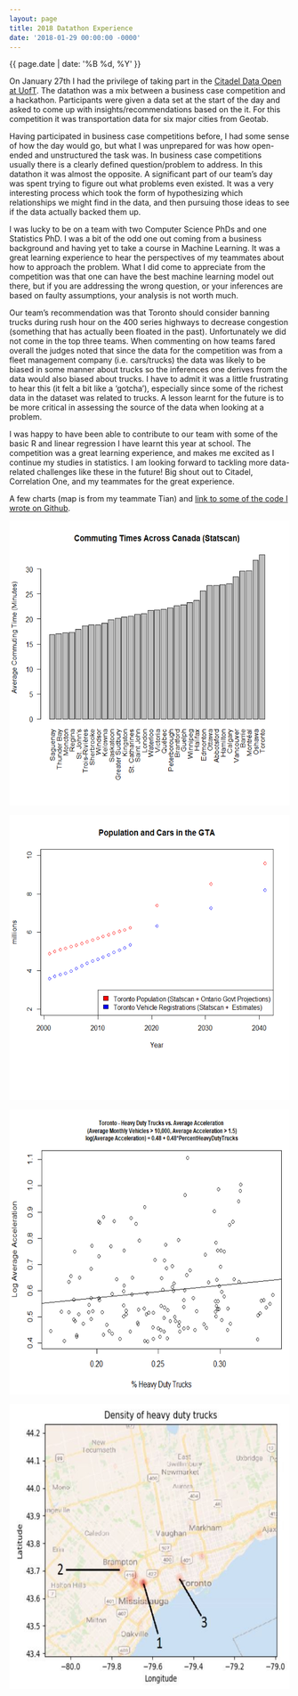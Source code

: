 ```yaml
---
layout: page
title: 2018 Datathon Experience
date: '2018-01-29 00:00:00 -0000'
---
```


{{ page.date | date: '%B %d, %Y' }}

On January 27th I had the privilege of taking part in the <a href="https://www.citadel.com/careers/the-data-open/">Citadel Data Open at UofT</a>. The datathon was a mix between a business case competition and a hackathon. Participants were given a data set at the start of the day and asked to come up with insights/recommendations based on the it. For this competition it was transportation data for six major cities from Geotab.

Having participated in business case competitions before, I had some sense of how the day would go, but what I was unprepared for was how open-ended and unstructured the task was. In business case competitions usually there is a clearly defined question/problem to address. In this datathon it was almost the opposite. A significant part of our team’s day was spent trying to figure out what problems even existed. It was a very interesting process which took the form of hypothesizing which relationships we might find in the data, and then pursuing those ideas to see if the data actually backed them up.

I was lucky to be on a team with two Computer Science PhDs and one Statistics PhD. I was a bit of the odd one out coming from a business background and having yet to take a course in Machine Learning. It was a great learning experience to hear the perspectives of my teammates about how to approach the problem. What I did come to appreciate from the competition was that one can have the best machine learning model out there, but if you are addressing the wrong question, or your inferences are based on faulty assumptions, your analysis is not worth much.

Our team’s recommendation was that Toronto should consider banning trucks during rush hour on the 400 series highways to decrease congestion (something that has actually been floated in the past). Unfortunately we did not come in the top three teams. When commenting on how teams fared overall the judges noted that since the data for the competition was from a fleet management company (i.e. cars/trucks) the data was likely to be biased in some manner about trucks so the inferences one derives from the data would also biased about trucks. I have to admit it was a little frustrating to hear this (it felt a bit like a ‘gotcha’), especially since some of the richest data in the dataset was related to trucks. A lesson learnt for the future is to be more critical in assessing the source of the data when looking at a problem.

I was happy to have been able to contribute to our team with some of the basic R and linear regression I have learnt this year at school. The competition was a great learning experience, and makes me excited as I continue my studies in statistics. I am looking forward to tackling more data-related challenges like these in the future! Big shout out to Citadel, Correlation One, and my teammates for the great experience.

A few charts (map is from my teammate Tian) and <a href="https://github.com/daveveitch/UofT/tree/master/Datathon2018">link to some of the code I wrote on Github</a>.

<p style="text-align:center;"><img src="/assets/datathoncommuting.png" alt="HTML5 Icon" width="512" height="512"></p>

<p style="text-align:center;"><img src="/assets/datathonpopulation.png" alt="HTML5 Icon" width="512" height="512"></p>

<p style="text-align:center;"><img src="/assets/datathonregression.png" alt="HTML5 Icon" width="512" height="512"></p>

<p style="text-align:center;"><img src="/assets/datathontrucks.jpg" alt="HTML5 Icon" width="512" height="512"></p>
